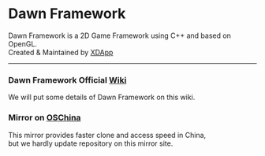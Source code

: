 # Dawn Framework
Dawn Framework is a 2D Game Framework using C++ and based on OpenGL.    
Created & Maintained by [XDApp](https://github.com/XDApp/)    

---      

### Dawn Framework Official [Wiki](./../../wiki)              
We will put some details of Dawn Framework on this wiki.     

### Mirror on [OSChina](https://git.oschina.net/SkyZH/DawnFramework)      
This mirror provides faster clone and access speed in China,       
but we hardly update repository on this mirror site.

